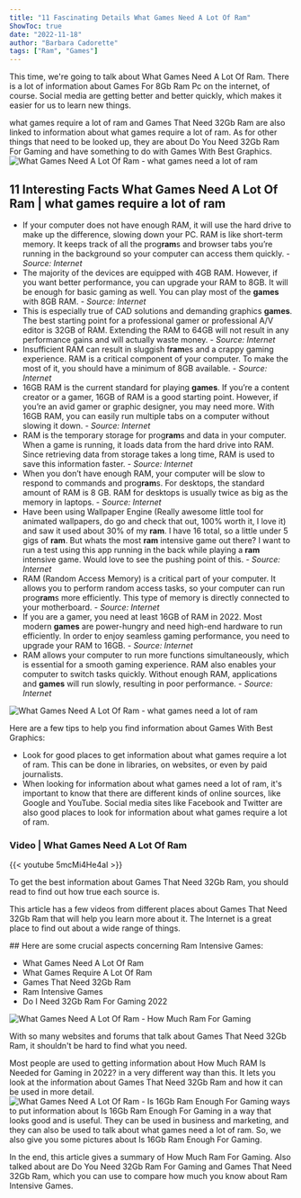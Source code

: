 ```yaml
---
title: "11 Fascinating Details What Games Need A Lot Of Ram"
ShowToc: true 
date: "2022-11-18"
author: "Barbara Cadorette" 
tags: ["Ram", "Games"]
---
```


	
This time, we're going to talk about What Games Need A Lot Of Ram. There is a lot of information about Games For 8Gb Ram Pc on the internet, of course. Social media are getting better and better quickly, which makes it easier for us to learn new things.

what games require a lot of ram and Games That Need 32Gb Ram are also linked to information about what games require a lot of ram. As for other things that need to be looked up, they are about Do You Need 32Gb Ram For Gaming and have something to do with Games With Best Graphics.
<img loading="lazy" src="https://www.dsogaming.com/wp-content/uploads/2020/06/Hitman-3-screenshots-2.jpg" onerror="this.onerror=null;this.src='https://blogger.googleusercontent.com/img/a/AVvXsEhe7F7TRXHtjiKvHb5vS7DmnxvpHiDyoYyYvm1nHB3Qp2_w3BnM6A2eq4v7FYxCC9bfZt3a9vIMtAYEKUiaDQbHMg-ViyGmRIj39MLp0bGFfgfYw1Dc9q_H-T0wiTm3l0Uq42dETrN9eC8aGJ9_IORZsxST1AcLR7np1koOfcc7tnHa4S8Mwz_xD9d0=s16000';" alt="What Games Need A Lot Of Ram - what games need a lot of ram" >

## 11 Interesting Facts What Games Need A Lot Of Ram | what games require a lot of ram
-   If your computer does not have enough RAM, it will use the hard drive to make up the difference, slowing down your PC. RAM is like short-term memory. It keeps track of all the prog**ram**s and browser tabs you’re running in the background so your computer can access them quickly. - <cite>Source: Internet</cite>
-   The majority of the devices are equipped with 4GB RAM. However, if you want better performance, you can upgrade your RAM to 8GB. It will be enough for basic gaming as well. You can play most of the **games** with 8GB RAM. - <cite>Source: Internet</cite>
-   This is especially true of CAD solutions and demanding graphics **games**. The best starting point for a professional gamer or professional A/V editor is 32GB of RAM. Extending the RAM to 64GB will not result in any performance gains and will actually waste money. - <cite>Source: Internet</cite>
-   Insufficient RAM can result in sluggish f**ram**es and a crappy gaming experience. RAM is a critical component of your computer. To make the most of it, you should have a minimum of 8GB available. - <cite>Source: Internet</cite>
-   16GB RAM is the current standard for playing **games**. If you’re a content creator or a gamer, 16GB of RAM is a good starting point. However, if you’re an avid gamer or graphic designer, you may need more. With 16GB RAM, you can easily run multiple tabs on a computer without slowing it down. - <cite>Source: Internet</cite>
-   RAM is the temporary storage for prog**ram**s and data in your computer. When a game is running, it loads data from the hard drive into RAM. Since retrieving data from storage takes a long time, RAM is used to save this information faster. - <cite>Source: Internet</cite>
-   When you don’t have enough RAM, your computer will be slow to respond to commands and prog**ram**s. For desktops, the standard amount of RAM is 8 GB. RAM for desktops is usually twice as big as the memory in laptops. - <cite>Source: Internet</cite>
-   Have been using Wallpaper Engine (Really awesome little tool for animated wallpapers, do go and check that out, 100% worth it, I love it) and saw it used about 30% of my **ram**. I have 16 total, so a little under 5 gigs of **ram**. But whats the most **ram** intensive game out there? I want to run a test using this app running in the back while playing a **ram** intensive game. Would love to see the pushing point of this. - <cite>Source: Internet</cite>
-   RAM (Random Access Memory) is a critical part of your computer. It allows you to perform random access tasks, so your computer can run prog**ram**s more efficiently. This type of memory is directly connected to your motherboard. - <cite>Source: Internet</cite>
-   If you are a gamer, you need at least 16GB of RAM in 2022. Most modern **games** are power-hungry and need high-end hardware to run efficiently. In order to enjoy seamless gaming performance, you need to upgrade your RAM to 16GB. - <cite>Source: Internet</cite>
-   RAM allows your computer to run more functions simultaneously, which is essential for a smooth gaming experience. RAM also enables your computer to switch tasks quickly. Without enough RAM, applications and **games** will run slowly, resulting in poor performance. - <cite>Source: Internet</cite>


<img loading="lazy" src="http://images.pushsquare.com/news/2017/06/ubisoft_pirate_game_skull_and_bones_has_both_pve_and_pvp_modes/1280x720.jpg" onerror="this.onerror=null;this.src='https://blogger.googleusercontent.com/img/a/AVvXsEhe7F7TRXHtjiKvHb5vS7DmnxvpHiDyoYyYvm1nHB3Qp2_w3BnM6A2eq4v7FYxCC9bfZt3a9vIMtAYEKUiaDQbHMg-ViyGmRIj39MLp0bGFfgfYw1Dc9q_H-T0wiTm3l0Uq42dETrN9eC8aGJ9_IORZsxST1AcLR7np1koOfcc7tnHa4S8Mwz_xD9d0=s16000';" alt="What Games Need A Lot Of Ram - what games need a lot of ram" >

Here are a few tips to help you find information about Games With Best Graphics:
- Look for good places to get information about what games require a lot of ram. This can be done in libraries, on websites, or even by paid journalists.
- When looking for information about what games need a lot of ram, it's important to know that there are different kinds of online sources, like Google and YouTube. Social media sites like Facebook and Twitter are also good places to look for information about what games require a lot of ram.

### Video | What Games Need A Lot Of Ram
{{< youtube 5mcMi4He4aI >}} 

To get the best information about Games That Need 32Gb Ram, you should read to find out how true each source is.

This article has a few videos from different places about Games That Need 32Gb Ram that will help you learn more about it. The Internet is a great place to find out about a wide range of things.
<script async="async" data-cfasync="false" src="//normallydemandedalter.com/fe63df3c5408708b15d8dc3d9b206b31/invoke.js"></script>
<div id="container-fe63df3c5408708b15d8dc3d9b206b31"></div>
## Here are some crucial aspects concerning Ram Intensive Games:

- What Games Need A Lot Of Ram
- What Games Require A Lot Of Ram
- Games That Need 32Gb Ram
- Ram Intensive Games
- Do I Need 32Gb Ram For Gaming 2022

 <img loading="lazy" src="https://elamigosedition.com/uploads/posts/2019-05/1558105577_img-03-need-for-speed-carbon.jpg" onerror="this.onerror=null;this.src='https://blogger.googleusercontent.com/img/a/AVvXsEhe7F7TRXHtjiKvHb5vS7DmnxvpHiDyoYyYvm1nHB3Qp2_w3BnM6A2eq4v7FYxCC9bfZt3a9vIMtAYEKUiaDQbHMg-ViyGmRIj39MLp0bGFfgfYw1Dc9q_H-T0wiTm3l0Uq42dETrN9eC8aGJ9_IORZsxST1AcLR7np1koOfcc7tnHa4S8Mwz_xD9d0=s16000';" alt="What Games Need A Lot Of Ram - How Much Ram For Gaming" >

With so many websites and forums that talk about Games That Need 32Gb Ram, it shouldn't be hard to find what you need.

Most people are used to getting information about How Much RAM Is Needed for Gaming in 2022? in a very different way than this. It lets you look at the information about Games That Need 32Gb Ram and how it can be used in more detail.
<img loading="lazy" src="https://www.kitguru.net/wp-content/uploads/2014/10/Minecraft-Smartwatch-e1412243906984.jpg" onerror="this.onerror=null;this.src='https://blogger.googleusercontent.com/img/a/AVvXsEhe7F7TRXHtjiKvHb5vS7DmnxvpHiDyoYyYvm1nHB3Qp2_w3BnM6A2eq4v7FYxCC9bfZt3a9vIMtAYEKUiaDQbHMg-ViyGmRIj39MLp0bGFfgfYw1Dc9q_H-T0wiTm3l0Uq42dETrN9eC8aGJ9_IORZsxST1AcLR7np1koOfcc7tnHa4S8Mwz_xD9d0=s16000';" alt="What Games Need A Lot Of Ram - Is 16Gb Ram Enough For Gaming" >
ways to put information about Is 16Gb Ram Enough For Gaming in a way that looks good and is useful. They can be used in business and marketing, and they can also be used to talk about what games need a lot of ram. So, we also give you some pictures about Is 16Gb Ram Enough For Gaming.

In the end, this article gives a summary of How Much Ram For Gaming. Also talked about are Do You Need 32Gb Ram For Gaming and Games That Need 32Gb Ram, which you can use to compare how much you know about Ram Intensive Games.
	
	
	
	

